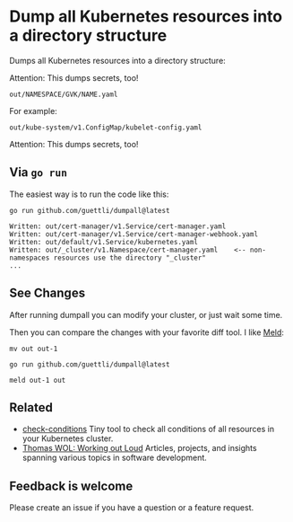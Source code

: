 # Dump all Kubernetes resources into a directory structure

Dumps all Kubernetes resources into a directory structure:

Attention: This dumps secrets, too!

```text
out/NAMESPACE/GVK/NAME.yaml
```

For example:

```text
out/kube-system/v1.ConfigMap/kubelet-config.yaml
```

Attention: This dumps secrets, too!

## Via `go run`

The easiest way is to run the code like this:

```terminal
go run github.com/guettli/dumpall@latest

Written: out/cert-manager/v1.Service/cert-manager.yaml
Written: out/cert-manager/v1.Service/cert-manager-webhook.yaml
Written: out/default/v1.Service/kubernetes.yaml
Written: out/_cluster/v1.Namespace/cert-manager.yaml    <-- non-namespaces resources use the directory "_cluster"
...
```

## See Changes

After running dumpall you can modify your cluster, or just wait some time.

Then you can compare the changes with your favorite diff tool. I like [Meld](https://meldmerge.org/):

```terminal
mv out out-1

go run github.com/guettli/dumpall@latest

meld out-1 out
```

## Related

* [check-conditions](https://github.com/guettli/check-conditions) Tiny tool to check all conditions of all resources in your Kubernetes cluster.
* [Thomas WOL: Working out Loud](https://github.com/guettli/wol) Articles, projects, and insights spanning various topics in software development.

## Feedback is welcome

Please create an issue if you have a question or a feature request.
